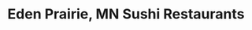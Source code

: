 ---
layout: city
title: Eden Prairie, MN Sushi Restaurants
permalink: /minnesota/eden-prairie/
stateAbbr: MN
stateName: Minnesota
cityName: Eden Prairie
---